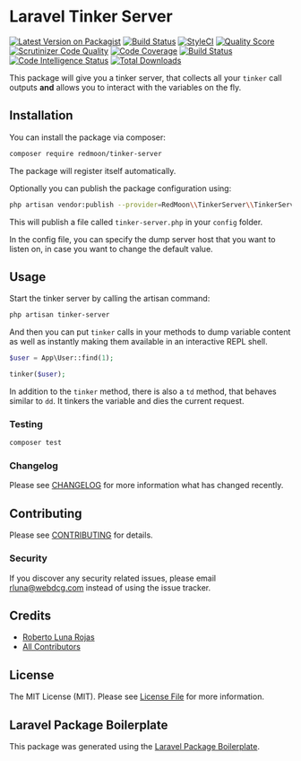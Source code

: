 # Laravel Tinker Server

[![Latest Version on Packagist](https://img.shields.io/packagist/v/redmoon/tinker-server.svg?style=flat-square)](https://packagist.org/packages/redmoon/tinker-server)
[![Build Status](https://img.shields.io/travis/rlunar/tinker-server/master.svg?style=flat-square)](https://travis-ci.org/rlunar/tinker-server)
[![StyleCI](https://github.styleci.io/repos/200523436/shield?branch=master)](https://github.styleci.io/repos/200523436)
[![Quality Score](https://img.shields.io/scrutinizer/g/rlunar/tinker-server.svg?style=flat-square)](https://scrutinizer-ci.com/g/rlunar/tinker-server)
[![Scrutinizer Code Quality](https://scrutinizer-ci.com/g/rlunar/tinker-server/badges/quality-score.png?b=master)](https://scrutinizer-ci.com/g/rlunar/tinker-server/?branch=master)
[![Code Coverage](https://scrutinizer-ci.com/g/rlunar/tinker-server/badges/coverage.png?b=master)](https://scrutinizer-ci.com/g/rlunar/tinker-server/?branch=master)
[![Build Status](https://scrutinizer-ci.com/g/rlunar/tinker-server/badges/build.png?b=master)](https://scrutinizer-ci.com/g/rlunar/tinker-server/build-status/master)
[![Code Intelligence Status](https://scrutinizer-ci.com/g/rlunar/tinker-server/badges/code-intelligence.svg?b=master)](https://scrutinizer-ci.com/code-intelligence)
[![Total Downloads](https://img.shields.io/packagist/dt/redmoon/tinker-server.svg?style=flat-square)](https://packagist.org/packages/redmoon/tinker-server)

This package will give you a tinker server, that collects all your `tinker` call outputs **and** allows you to interact with the variables on the fly.

## Installation

You can install the package via composer:

```bash
composer require redmoon/tinker-server
```

The package will register itself automatically.

Optionally you can publish the package configuration using:

```bash
php artisan vendor:publish --provider=RedMoon\\TinkerServer\\TinkerServerServiceProvider
```

This will publish a file called `tinker-server.php` in your `config` folder.

In the config file, you can specify the dump server host that you want to listen on, in case you want to change the default value.

## Usage

Start the tinker server by calling the artisan command:

```bash
php artisan tinker-server
```

And then you can put `tinker` calls in your methods to dump variable content as well as instantly making them available in an interactive REPL shell.

```php
$user = App\User::find(1);

tinker($user);
```

In addition to the `tinker` method, there is also a `td` method, that behaves similar to `dd`. It tinkers the variable and dies the current request.

### Testing

``` bash
composer test
```

### Changelog

Please see [CHANGELOG](CHANGELOG.md) for more information what has changed recently.

## Contributing

Please see [CONTRIBUTING](CONTRIBUTING.md) for details.

### Security

If you discover any security related issues, please email rluna@webdcg.com instead of using the issue tracker.

## Credits

- [Roberto Luna Rojas](https://github.com/rlunar)
- [All Contributors](../../contributors)

## License

The MIT License (MIT). Please see [License File](LICENSE.md) for more information.

## Laravel Package Boilerplate

This package was generated using the [Laravel Package Boilerplate](https://laravelpackageboilerplate.com).